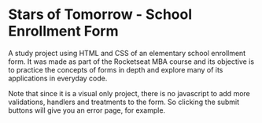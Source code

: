 # Stars of Tomorrow - School Enrollment Form
A study project using HTML and CSS of an elementary school enrollment form. It was made as part of the Rocketseat MBA course and its objective is to practice the concepts of forms in depth and explore many of its applications in everyday code.

Note that since it is a visual only project, there is no javascript to add more validations, handlers and treatments to the form. So clicking the submit buttons will give you an error page, for example.

